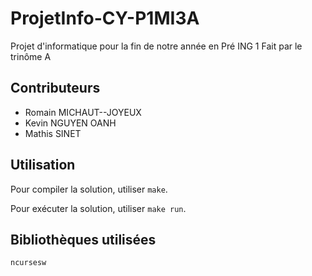 # ProjetInfo-CY-P1MI3A

Projet d'informatique pour la fin de notre année en Pré ING 1
Fait par le trinôme A

## Contributeurs

- Romain MICHAUT--JOYEUX
- Kevin NGUYEN OANH
- Mathis SINET

## Utilisation

Pour compiler la solution, utiliser `make`.

Pour exécuter la solution, utiliser `make run`.

## Bibliothèques utilisées

`ncursesw`
